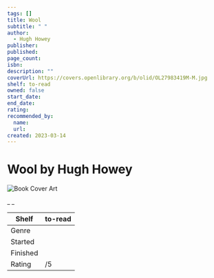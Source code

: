```yaml
---
tags: []
title: Wool
subtitle: " "
author:
  - Hugh Howey
publisher:
published:
page_count:
isbn:
description: ""
coverUrl: https://covers.openlibrary.org/b/olid/OL27983419M-M.jpg
shelf: to-read
owned: false
start_date:
end_date:
rating:
recommended_by:
  name:
  url:
created: 2023-03-14
---
```


# Wool by Hugh Howey

![Book Cover Art](https://covers.openlibrary.org/b/olid/OL27983419M-M.jpg)

_ _

| Shelf | to-read |
| --- | --- |
| Genre |  |
| Started |  |
| Finished |  |
| Rating | /5 |


